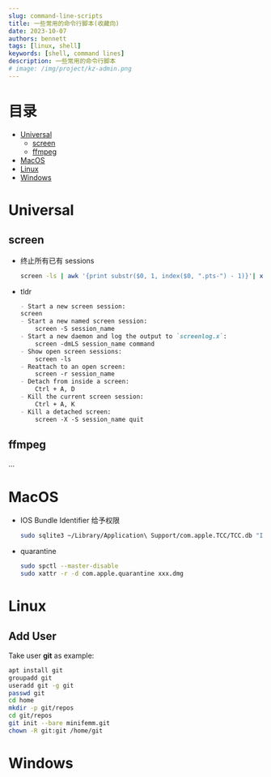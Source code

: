 ```yaml
---
slug: command-line-scripts
title: 一些常用的命令行脚本(收藏向)
date: 2023-10-07
authors: bennett
tags: [linux, shell]
keywords: [shell, command lines]
description: 一些常用的命令行脚本
# image: /img/project/kz-admin.png
---
```

<!-- truncate -->

# 目录
- [Universal](#Universal)
    - [screen](#screen)
    - [ffmpeg](#ffmpeg)
- [MacOS](#MacOS)
- [Linux](#Linux)
- [Windows](#Windows)

# Universal
## screen
- 终止所有已有 sessions
    ```sh
    screen -ls | awk '{print substr($0, 1, index($0, ".pts-") - 1)}'| xargs -I {} screen - {} -X quit
    ```
- tldr
    ```markdown
    - Start a new screen session:
    screen
    - Start a new named screen session:
        screen -S session_name
    - Start a new daemon and log the output to `screenlog.x`:
        screen -dmLS session_name command
    - Show open screen sessions:
        screen -ls
    - Reattach to an open screen:
        screen -r session_name
    - Detach from inside a screen:
        Ctrl + A, D
    - Kill the current screen session:
        Ctrl + A, K
    - Kill a detached screen:
        screen -X -S session_name quit
    ```

## ffmpeg
...

# MacOS

- IOS Bundle Identifier
    给予权限
    ```sh
    sudo sqlite3 ~/Library/Application\ Support/com.apple.TCC/TCC.db "INSERT or REPLACE INTO access VALUES('kTCCServiceMicrophone','com.apple.Terminal',0,0,4,1,NULL,NULL,0,'UNUSED',NULL,0,1622199671);"
    ```
- quarantine
    ```sh
    sudo spctl --master-disable
    sudo xattr -r -d com.apple.quarantine xxx.dmg
    ```
# Linux
## Add User
Take user **git** as example:
```sh
apt install git
groupadd git
useradd git -g git
passwd git
cd home
mkdir -p git/repos
cd git/repos
git init --bare minifemm.git
chown -R git:git /home/git

```
# Windows